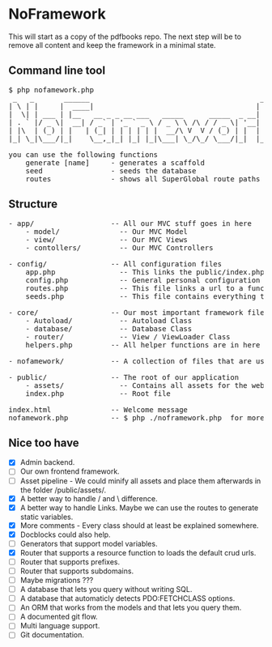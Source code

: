 # NoFramework

This will start as a copy of the pdfbooks repo. The next step will be to remove all content and keep the framework in a minimal state.

## Command line tool
<pre>
$ php nofamework.php
 _   _       ______                                        _    
| \ | |     |  ____|                                      | |   
|  \| | ___ | |__   __ _ _ __ ___   _____      _____  _ __| | __
| . ` |/ _ \|  __| / _` | '_ ` _ \ / _ \ \ /\ / / _ \| '__| |/ /
| |\  | (_) | |   | (_| | | | | | |  __/\ V  V / (_) | |  |   < 
|_| \_|\___/|_|    \__,_|_| |_| |_|\___| \_/\_/ \___/|_|  |_|\_\

you can use the following functions
    generate [name]     - generates a scaffold 
    seed                - seeds the database
    routes              - shows all SuperGlobal route paths 
</pre>


## Structure
<!-- You can not trust tabs here for a correct result so we use spaces instead -->
<pre>
- app/                  -- All our MVC stuff goes in here
    - model/              -- Our MVC Model
    - view/               -- Our MVC Views 
    - contollers/         -- Our MVC Controllers 

- config/               -- All configuration files
    app.php               -- This links the public/index.php to the framework
    config.php            -- General personal configuration for your installation
    routes.php            -- This file links a url to a function in a controller
    seeds.php             -- This file contains everything to rebuild the database

- core/                 -- Our most important framework files
    - Autoload/           -- Autoload Class
    - database/           -- Database Class
    - router/             -- View / ViewLoader Class
    helpers.php         -- All helper functions are in here

- nofamework/           -- A collection of files that are used in the generators

- public/               -- The root of our application
    - assets/             -- Contains all assets for the web-application
    index.php             -- Root file

index.html              -- Welcome message
nofamework.php          -- $ php ./noframework.php  for more info about this tool
</pre>


## Nice too have 
- [x] Admin backend.
- [ ] Our own frontend framework.
- [ ] Asset pipeline - We could minify all assets and place them afterwards in the folder /public/assets/.
- [x] A better way to handle / and \ difference.
- [x] A better way to handle Links. Maybe we can use the routes to generate static variables.
- [x] More comments - Every class should at least be explained somewhere.
- [x] Docblocks could also help.
- [ ] Generators that support model variables.
- [x] Router that supports a resource function to loads the default crud urls.
- [ ] Router that supports prefixes.
- [ ] Router that supports subdomains.
- [ ] Maybe migrations ???
- [ ] A database that lets you query without writing SQL.
- [ ] A database that automaticly detects PDO:FETCHCLASS options.
- [ ] An ORM that works from the models and that lets you query them.
- [ ] A documented git flow.
- [ ] Multi language support.
- [ ] Git documentation.
